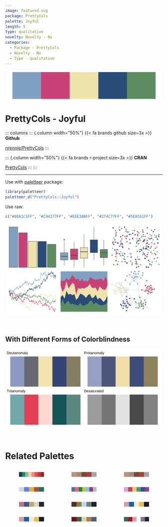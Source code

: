 ```yaml
---
image: featured.svg
package: PrettyCols
palette: Joyful
length: 5
type: qualitative
novelty: Novelty - No
categories:
  - Package - PrettyCols
  - Novelty - No
  - Type - qualitative
---
```


![](featured.svg)

# PrettyCols - Joyful 

::: columns
::: {.column width="50%"}
{{< fa brands github size=3x >}}
**Github**

[nrennie/PrettyCols](https://github.com/nrennie/PrettyCols)
:::

::: {.column width="50%"}
{{< fa brands r-project size=3x >}}
**CRAN**

[PrettyCols](https://CRAN.R-project.org/package=PrettyCols)
:::
:::

<hr> 

Use with [paletteer](https://emilhvitfeldt.github.io/paletteer/) package:

```r
library(paletteer)
paletteer_d("PrettyCols::Joyful")
```

Use raw:

```r
c("#80A1C1FF", "#C94277FF", "#EEE3ABFF", "#274C77FF", "#5E8C61FF")
``` 

![](examples.png) 

  <br>
  
  ## With Different Forms of Colorblindness
  
  ![](colorblind.svg) 

<br>

# Related Palettes

<div class="list" style="display: grid; grid-template-columns: auto auto auto;"> <figure class="figure">
<a href="../../awtools/a_palette/"> <img src="../../awtools/a_palette/featured.svg" style="width: 100%;" class="figure-img"></a>
</figure> <figure class="figure">
<a href="../../ButterflyColors/hamadryas_feronia/"> <img src="../../ButterflyColors/hamadryas_feronia/featured.svg" style="width: 100%;" class="figure-img"></a>
</figure> <figure class="figure">
<a href="../../ButterflyColors/hamadryas_feronia/"> <img src="../../ButterflyColors/hamadryas_feronia/featured.svg" style="width: 100%;" class="figure-img"></a>
</figure> <figure class="figure">
<a href="../../MexBrewer/Casita1/"> <img src="../../MexBrewer/Casita1/featured.svg" style="width: 100%;" class="figure-img"></a>
</figure> <figure class="figure">
<a href="../../khroma/bright/"> <img src="../../khroma/bright/featured.svg" style="width: 100%;" class="figure-img"></a>
</figure> <figure class="figure">
<a href="../../MetBrewer/Klimt/"> <img src="../../MetBrewer/Klimt/featured.svg" style="width: 100%;" class="figure-img"></a>
</figure> <figure class="figure">
<a href="../../lisa/TheovanDoesburg/"> <img src="../../lisa/TheovanDoesburg/featured.svg" style="width: 100%;" class="figure-img"></a>
</figure> <figure class="figure">
<a href="../../colRoz/i_lesueurii/"> <img src="../../colRoz/i_lesueurii/featured.svg" style="width: 100%;" class="figure-img"></a>
</figure> <figure class="figure">
<a href="../../lisa/JacksonPollock/"> <img src="../../lisa/JacksonPollock/featured.svg" style="width: 100%;" class="figure-img"></a>
</figure> <figure class="figure">
<a href="../../rtist/pollock/"> <img src="../../rtist/pollock/featured.svg" style="width: 100%;" class="figure-img"></a>
</figure> <figure class="figure">
<a href="../../lisa/EdwardHopper/"> <img src="../../lisa/EdwardHopper/featured.svg" style="width: 100%;" class="figure-img"></a>
</figure> <figure class="figure">
<a href="../../DresdenColor/ghoststory/"> <img src="../../DresdenColor/ghoststory/featured.svg" style="width: 100%;" class="figure-img"></a>
</figure> 
</div>
